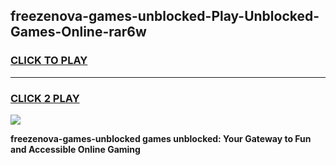 
## freezenova-games-unblocked-Play-Unblocked-Games-Online-rar6w
<h3>
<a href="https://premium76.site?title=freezenova-games-unblocked&ref=24A">CLICK TO PLAY</a></h3>
<hr>

<h3>
<a href="https://premium76.site?title=freezenova-games-unblocked&ref=24A">CLICK 2 PLAY</a>
  
</h3>

<a href="https://premium76.site?title=freezenova-games-unblocked&ref=24A"><img src="https://clearcache.store/games.png"></a>


**freezenova-games-unblocked games unblocked: Your Gateway to Fun and Accessible Online Gaming**
